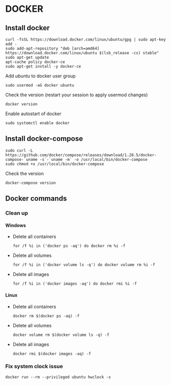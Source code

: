 # DOCKER

## Install docker

```
curl -fsSL https://download.docker.com/linux/ubuntu/gpg | sudo apt-key add -
sudo add-apt-repository "deb [arch=amd64] https://download.docker.com/linux/ubuntu $(lsb_release -cs) stable"
sudo apt-get update
apt-cache policy docker-ce
sudo apt-get install -y docker-ce
```

Add _ubuntu_ to docker user group

`sudo usermod -aG docker ubuntu`

Check the version (restart your session to apply usermod changes)

`docker version`

Enable autostart of docker

`sudo systemctl enable docker`

## Install docker-compose

```
sudo curl -L https://github.com/docker/compose/releases/download/1.28.5/docker-compose-`uname -s`-`uname -m` -o /usr/local/bin/docker-compose
sudo chmod +x /usr/local/bin/docker-compose
```

Check the version

`docker-compose version`

## Docker commands

### Clean up

#### Windows

- Delete all containers

  `for /f %i in ('docker ps -aq') do docker rm %i -f`

- Delete all volumes

  `for /f %i in ('docker volume ls -q') do docker volume rm %i -f`

- Delete all images

  `for /f %i in ('docker images -aq') do docker rmi %i -f`

#### Linux

- Delete all containers

  `docker rm $(docker ps -aq) -f`

- Delete all volumes

  `docker volume rm $(docker volume ls -q) -f`

- Delete all images

  `docker rmi $(docker images -aq) -f`

### Fix system clock issue

`docker run --rm --privileged ubuntu hwclock -s`
